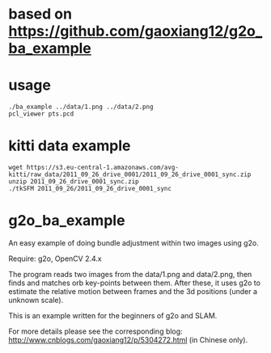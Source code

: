 # based on https://github.com/gaoxiang12/g2o_ba_example

# usage 
```
./ba_example ../data/1.png ../data/2.png
pcl_viewer pts.pcd  
```

# kitti data example
```
wget https://s3.eu-central-1.amazonaws.com/avg-kitti/raw_data/2011_09_26_drive_0001/2011_09_26_drive_0001_sync.zip
unzip 2011_09_26_drive_0001_sync.zip
./tkSFM 2011_09_26/2011_09_26_drive_0001_sync
```


# g2o_ba_example
An easy example of doing bundle adjustment within two images using g2o. 

Require: g2o, OpenCV 2.4.x

The program reads two images from the data/1.png and data/2.png, then finds and matches orb key-points between them. After these, it uses g2o to estimate the relative motion between frames and the 3d positions (under a unknown scale).

This is an example written for the beginners of g2o and SLAM.

For more details please see the corresponding blog: http://www.cnblogs.com/gaoxiang12/p/5304272.html (in Chinese only).
